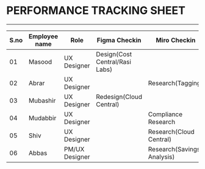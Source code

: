 # PERFORMANCE TRACKING SHEET
-----------------------------------------
|S.no|Employee name|Role|Figma Checkin|Miro Checkin|Comments|
|----|-------------|----|-------------|------------|--------|
|01|Masood|UX Designer|Design(Cost Central/Rasi Labs)||Working on usecase|
|02|Abrar|UX Designer||Research(Tagging)||
|03|Mubashir|UX Designer|Redesign(Cloud Central)|||
|04|Mudabbir|UX Designer||Compliance Research||
|05|Shiv|UX Designer||Research(Cloud Central)||
|06|Abbas|PM/UX Designer||Research(Savings Analysis)||
